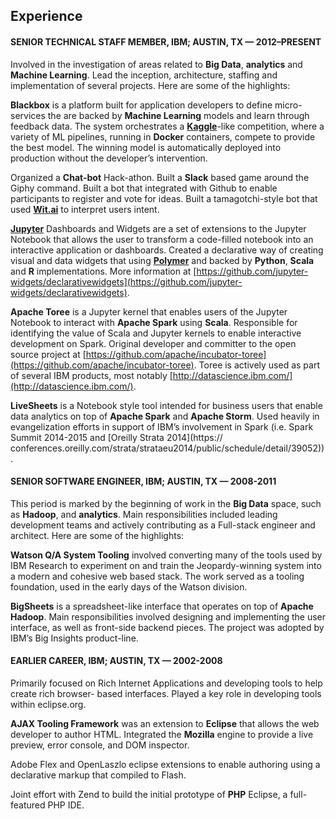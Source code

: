 ## Experience
#### SENIOR TECHNICAL STAFF MEMBER, IBM; AUSTIN, TX — 2012–PRESENT
Involved in the investigation of areas related to **Big Data**, **analytics** and **Machine Learning**. Lead the inception, architecture, staffing and implementation of several projects. Here are some of the highlights:

**Blackbox** is a platform built for application developers to define micro-services the are backed by **Machine Learning** models and learn through feedback data. The system orchestrates a **[Kaggle](https://www.kaggle.com/)**-like competition, where a variety of ML pipelines, running in **Docker** containers, compete to provide the best model. The winning model is automatically deployed into production without the developer’s intervention.

Organized a **Chat-bot** Hack-athon. Built a **Slack** based game around the Giphy command. Built a bot that integrated with Github to enable participants to register and vote for ideas. Built a tamagotchi-style bot that used **[Wit.ai](https://wit.ai/)** to interpret users intent.

**[Jupyter](http://jupyter.org/)** Dashboards and Widgets are a set of extensions to the Jupyter Notebook that allows the user to transform a code-filled notebook into an interactive application or dashboards. Created a declarative way of creating visual and data widgets that using **[Polymer](https://www.polymer-project.org/)** and backed by **Python**, **Scala** and **R** implementations. More information at [https://github.com/jupyter-widgets/declarativewidgets](https://github.com/jupyter-widgets/declarativewidgets).

**Apache Toree** is a Jupyter kernel that enables users of the Jupyter Notebook to interact with **Apache Spark** using **Scala**. Responsible for identifying the value of Scala and Jupyter kernels to enable interactive development on Spark. Original developer and committer to the open source project at [https://github.com/apache/incubator-toree](https://github.com/apache/incubator-toree). Toree is actively used as part of several IBM products, most notably [http://datascience.ibm.com/](http://datascience.ibm.com/).

**LiveSheets** is a Notebook style tool intended for business users that enable data analytics on top of **Apache Spark** and **Apache Storm**. Used heavily in evangelization efforts in support of IBM’s involvement in Spark (i.e. Spark Summit 2014-2015 and [Oreilly Strata 2014](https:// conferences.oreilly.com/strata/strataeu2014/public/schedule/detail/39052)).

#### SENIOR SOFTWARE ENGINEER, IBM; AUSTIN, TX — 2008-2011
This period is marked by the beginning of work in the **Big Data** space, such as **Hadoop**, and **analytics**. Main responsibilities included leading development teams and actively contributing as a Full-stack engineer and architect. Here are some of the highlights:

**Watson Q/A System Tooling** involved converting many of the tools used by IBM Research to experiment on and train the Jeopardy-winning system into a modern and cohesive web based stack. The work served as a tooling foundation, used in the early days of the Watson division.

**BigSheets** is a spreadsheet-like interface that operates on top of **Apache Hadoop**. Main responsibilities involved designing and implementing the user interface, as well as front-side backend pieces. The project was adopted by IBM’s Big Insights product-line.

#### EARLIER CAREER, IBM; AUSTIN, TX — 2002-2008
Primarily focused on Rich Internet Applications and developing tools to help create rich browser- based interfaces. Played a key role in developing tools within eclipse.org.

**AJAX Tooling Framework** was an extension to **Eclipse** that allows the web developer to author HTML. Integrated the **Mozilla** engine to provide a live preview, error console, and DOM inspector.

Adobe Flex and OpenLaszlo eclipse extensions to enable authoring using a declarative markup that compiled to Flash.

Joint effort with Zend to build the initial prototype of **PHP** Eclipse, a full-featured PHP IDE.
